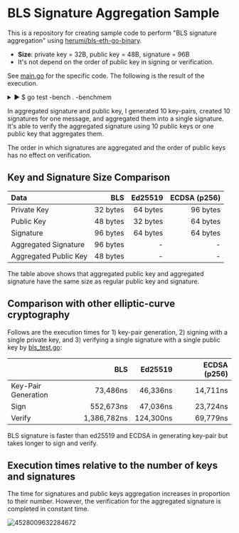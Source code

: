 # BLS Signature Aggregation Sample

This is a repository for creating sample code to perform "BLS signature aggregation" using
[herumi/bls-eth-go-binary](https://github.com/herumi/bls-eth-go-binary).

* **Size**: private key = 32B, public key = 48B, signature = 96B
* It's not depend on the order of public key in signing or verification.

See [main.go](main/main.go) for the specific code. The following is the result of the execution.

<details><summary>▶ $ go test -bench . -benchmem</summary>
<p>

```
$ go test -bench . -benchmem
goos: darwin
goarch: amd64
BenchmarkBLS/Key-Pair_Generation-8                 16455             73486 ns/op             176 B/op          2 allocs/op
BenchmarkBLS/Sign-8                                 2144            552673 ns/op             336 B/op          3 allocs/op
BenchmarkBLS/Verify-8                                830           1386782 ns/op              48 B/op          2 allocs/op
BenchmarkBLS/Signatures_Aggregation[1]-8        10985703               113 ns/op             288 B/op          1 allocs/op
BenchmarkBLS/Signatures_Aggregation[2]-8          312457              3441 ns/op             288 B/op          1 allocs/op
BenchmarkBLS/Signatures_Aggregation[4]-8           62047             20311 ns/op             288 B/op          1 allocs/op
BenchmarkBLS/Signatures_Aggregation[10]-8           7959            145796 ns/op             288 B/op          1 allocs/op
BenchmarkBLS/Signatures_Aggregation[21]-8           1725            681825 ns/op             288 B/op          1 allocs/op
BenchmarkBLS/Signatures_Aggregation[46]-8            352           3459057 ns/op             288 B/op          1 allocs/op
BenchmarkBLS/Signatures_Aggregation[100]-8            70          16587340 ns/op             288 B/op          1 allocs/op
BenchmarkBLS/Aggregated_Signature_Verification[1]-8                  862           1394435 ns/op              48 B/op          2 allocs/op
BenchmarkBLS/Aggregated_Signature_Verification[2]-8                  834           1393686 ns/op              48 B/op          2 allocs/op
BenchmarkBLS/Aggregated_Signature_Verification[4]-8                  836           1396647 ns/op              48 B/op          2 allocs/op
BenchmarkBLS/Aggregated_Signature_Verification[10]-8                 858           1436367 ns/op              48 B/op          2 allocs/op
BenchmarkBLS/Aggregated_Signature_Verification[21]-8                 816           1413289 ns/op              48 B/op          2 allocs/op
BenchmarkBLS/Aggregated_Signature_Verification[46]-8                 840           1436811 ns/op              48 B/op          2 allocs/op
BenchmarkBLS/Aggregated_Signature_Verification[100]-8                820           1453223 ns/op              48 B/op          2 allocs/op
BenchmarkBLS/Public_Keys_Aggregation[1]-8                       10384542                97.0 ns/op           144 B/op          1 allocs/op
BenchmarkBLS/Public_Keys_Aggregation[2]-8                        1663330               727 ns/op             144 B/op          1 allocs/op
BenchmarkBLS/Public_Keys_Aggregation[4]-8                         582181              2024 ns/op             144 B/op          1 allocs/op
BenchmarkBLS/Public_Keys_Aggregation[10]-8                        204166              5822 ns/op             144 B/op          1 allocs/op
BenchmarkBLS/Public_Keys_Aggregation[21]-8                         93244             13091 ns/op             144 B/op          1 allocs/op
BenchmarkBLS/Public_Keys_Aggregation[46]-8                         39918             29182 ns/op             144 B/op          1 allocs/op
BenchmarkBLS/Public_Keys_Aggregation[100]-8                        18784             64513 ns/op             144 B/op          1 allocs/op
BenchmarkBLS/Aggregated_Signature_Verification[1]_by_Aggregated_Public_Key-8                 861           1402853 ns/op              48 B/op          2 allocs/op
BenchmarkBLS/Aggregated_Signature_Verification[2]_by_Aggregated_Public_Key-8                 855           1426795 ns/op              48 B/op          2 allocs/op
BenchmarkBLS/Aggregated_Signature_Verification[4]_by_Aggregated_Public_Key-8                 686           1662080 ns/op              48 B/op          2 allocs/op
BenchmarkBLS/Aggregated_Signature_Verification[10]_by_Aggregated_Public_Key-8                790           1493050 ns/op              48 B/op          2 allocs/op
BenchmarkBLS/Aggregated_Signature_Verification[21]_by_Aggregated_Public_Key-8                822           1500175 ns/op              48 B/op          2 allocs/op
BenchmarkBLS/Aggregated_Signature_Verification[46]_by_Aggregated_Public_Key-8                774           1508392 ns/op              48 B/op          2 allocs/op
BenchmarkBLS/Aggregated_Signature_Verification[100]_by_Aggregated_Public_Key-8               846           1421861 ns/op              48 B/op          2 allocs/op
[BLS] private key: 32 bytes, public key: 48 bytes, signature: 96 bytes
BenchmarkEd25519/Key-Pair_Generation-8                                                     25320             46336 ns/op             128 B/op          3 allocs/op
BenchmarkEd25519/Sign-8                                                                    25587             47036 ns/op             512 B/op          6 allocs/op
BenchmarkEd25519/Verify-8                                                                   9686            124300 ns/op             288 B/op          2 allocs/op
[Ed25519] private key: 64 bytes, public key: 32 bytes, signature: 64 bytes
BenchmarkECDSA/Key-Pair_Generation-8                                                       80736             14711 ns/op             608 B/op         12 allocs/op
BenchmarkECDSA/Sign-8                                                                      51530             23724 ns/op            2673 B/op         32 allocs/op
BenchmarkECDSA/Verify-8                                                                    17085             69779 ns/op             880 B/op         16 allocs/op
[ECDSA] private key: 96 bytes, public key: 64 bytes, signature: 64 bytes
PASS
ok      github.com/herumi/bls-eth-go-binary     51.882s

```

</p>
</details>

In aggregated signature and public key, I generated 10 key-pairs, created 10 signatures for one message, and aggregated them into a single signature. It's able to verify the aggregated signature using 10 public keys or one public key that aggregates them.

The order in which signatures are aggregated and the order of public keys has no effect on verification.

## Key and Signature Size Comparison

| Data | BLS | Ed25519 | ECDSA (p256) |
|:-----|-----:|----:|----:|
| Private Key | 32 bytes | 64 bytes | 96 bytes |
| Public Key | 48 bytes | 32 bytes | 64 bytes |
| Signature | 96 bytes | 64 bytes | 64 bytes |
| Aggregated Signature | 96 bytes | - | - |
| Aggregated Public Key | 48 bytes | - | - |

The table above shows that aggregated public key and aggregated signature have the same size as regular public key and signature.

## Comparison with other elliptic-curve cryptography

Follows are the execution times for 1) key-pair generation, 2) signing with a single private key, and 3) verifying a single signature with a single public key by [bls_test.go](https://github.com/torao/sample.bls-signature-aggregation/blob/master/bls_test.go):

| | BLS | Ed25519 | ECDSA (p256) |
|:----------------|-------------:|----------:|----------:|
| Key-Pair Generation | 73,486ns            | 46,336ns | 14,711ns |
| Sign                   | 552,673ns     | 47,036ns           | 23,724ns          |
| Verify                 | 1,386,782ns | 124,300ns            | 69,779ns          |

BLS signature is faster than ed25519 and ECDSA in generating key-pair but takes longer to sign and verify.

## Execution times relative to the number of keys and signatures

The time for signatures and public keys aggregation increases in proportion to their number. However, the verification for the aggregated signature is completed in constant time.

![4528009632284672](https://user-images.githubusercontent.com/836654/80785563-af097800-8bbb-11ea-9568-e3584dd6cb8d.png)
